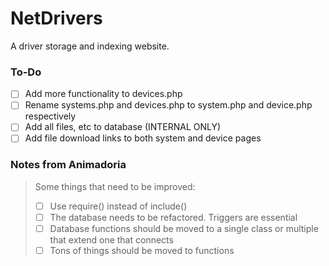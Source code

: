 # NetDrivers
A driver storage and indexing website.

### To-Do
- [ ] Add more functionality to devices.php
- [ ] Rename systems.php and devices.php to system.php and device.php respectively
- [ ] Add all files, etc to database (INTERNAL ONLY)
- [ ] Add file download links to both system and device pages

### Notes from Animadoria
> Some things that need to be improved:
>
> - [ ] Use require() instead of include()
> - [ ] The database needs to be refactored. Triggers are essential
> - [ ] Database functions should be moved to a single class or multiple that extend one that connects
> - [ ] Tons of things should be moved to functions
